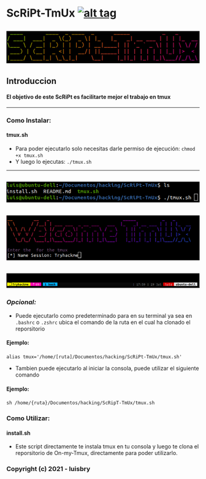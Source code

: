 # ScRiPt-TmUx [![alt tag](http://icons.iconarchive.com/icons/dakirby309/simply-styled/32/OS-Linux-icon.png)](https://fr.wikipedia.org/wiki/Linux)
![Screenshot](/img/script-tmx.png)
------------------------------------------------------------------------
## Introduccion
 #### El objetivo de este ScRiPt es facilitarte mejor el trabajo en tmux
------------------------------------------------------------------------
### Como Instalar:
#### tmux.sh

* Para poder ejecutarlo solo necesitas darle permiso de ejecución: `chmod +x tmux.sh`
* Y luego lo ejecutas: `./tmux.sh`
---------------------------------------------------------------------
![Screenshot](/img/shell.png)
---------------------------------------------------------------------
![Screenshot](/img/tmux.png)
---------------------------------------------------------------------
![Screenshot](/img/finish.png)
---------------------------------------------------------------------
### _Opcional:_
* Puede ejecutarlo como predeterminado para en su terminal ya sea en`
  .bashrc` o `.zshrc` ubica el comando de la ruta en el cual ha clonado el 
  reporsitorio
#### Ejemplo:
`alias tmux='/home/[ruta]/Documentos/hacking/ScRiPt-TmUx/tmux.sh'`
 * Tambien puede ejecutarlo al iniciar la consola, puede utilizar el siguiente
   comando
#### Ejemplo:
`sh /home/{ruta}/Documentos/hacking/ScRipT-TmUx/tmux.sh`

### Como Utilizar:
#### install.sh
* Este script directamente te instala tmux en tu consola y luego te clona
  el reporsitorio de On-my-Tmux, directamente para poder utilizarlo.

### Copyright (c) 2021 - luisbry
